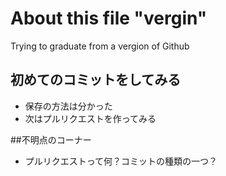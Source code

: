 # About this file "vergin"
Trying to graduate from a vergion of Github

## 初めてのコミットをしてみる
* 保存の方法は分かった
* 次はプルリクエストを作ってみる

##不明点のコーナー
* プルリクエストって何？コミットの種類の一つ？